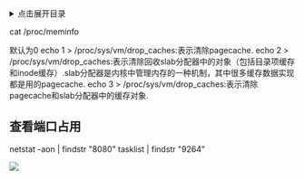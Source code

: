 
<details>
<summary>点击展开目录</summary>
<!-- TOC -->

- [查看端口占用](#查看端口占用)

<!-- /TOC -->
</details>

cat /proc/meminfo


默认为0
echo 1 > /proc/sys/vm/drop_caches:表示清除pagecache.
echo 2 > /proc/sys/vm/drop_caches:表示清除回收slab分配器中的对象（包括目录项缓存和inode缓存）.slab分配器是内核中管理内存的一种机制，其中很多缓存数据实现都是用的pagecache.
echo 3 > /proc/sys/vm/drop_caches:表示清除pagecache和slab分配器中的缓存对象.


## 查看端口占用

netstat -aon | findstr "8080"
tasklist | findstr "9264"


[![](https://static.segmentfault.com/v-5b1df2a7/global/img/creativecommons-cc.svg)](https://creativecommons.org/licenses/by-nc-nd/4.0/)
